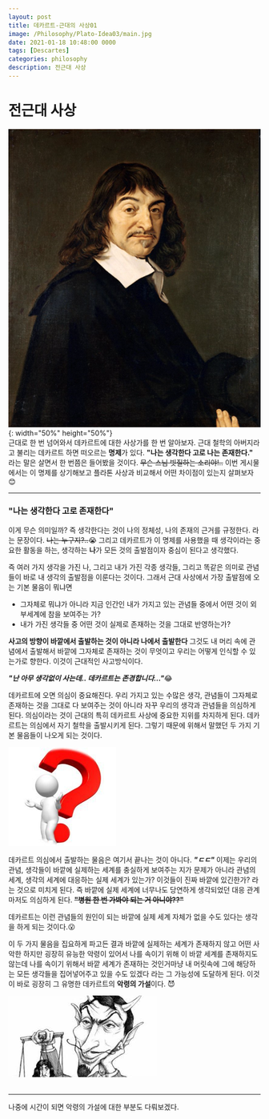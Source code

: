 ```yaml
---
layout: post
title: 데카르트-근대의 사상01
image: /Philosophy/Plato-Idea03/main.jpg
date: 2021-01-18 10:48:00 0000
tags: [Descartes]
categories: philosophy
description: 전근대 사상
---
```


# 전근대 사상

![](/images/Philosophy/Decartes-modern01/2021-02-07-23-56-46.png){: width="50%" height="50%"}
<br>
근대로 한 번 넘어와서 데카르트에 대한 사상가를 한 번 알아보자.
근대 철학의 아버지라고 불리는 데카르트 하면 떠오르는 **명제**가 있다.
**"나는 생각한다 고로 나는 존재한다."** 라는 말은 살면서 한 번쯤은 들어봤을 것이다.
~~무슨 스님 빗질하는 소리야!..~~
이번 게시물에서는 이 명제를 상기해보고 플라톤 사상과 비교해서 어떤 차이점이 있는지 살펴보자 :blush:

---

### "나는 생각한다 고로 존재한다"

이게 무슨 의미일까? 즉 생각한다는 것이 나의 정체성, 나의 존재의 근거를 규정한다. 라는 문장이다.
~~나는 누구지?..~~:sob:
그리고 데카르트가 이 명제를 사용했을 때 생각이라는 중요한 활동을 하는, 생각하는 **나**가 모든 것의 출발점이자 중심이 된다고 생각했다.

즉 여러 가지 생각을 가진 나, 그리고 내가 가진 각종 생각들, 그리고 똑같은 의미로 관념들이 바로 내 생각의 출발점을 이룬다는 것이다.
그래서 근대 사상에서 가장 출발점에 오는 기본 물음이 뭐냐면

- 그자체로 뭐냐가 아니라 지금 인간인 내가 가지고 있는 관념들 중에서 어떤 것이 외부세계에 참을 보여주는 가?
- 내가 가진 생각들 중 어떤 것이 실제로 존재하는 것을 그대로 반영하는가?

**사고의 방향이 바깥에서 출발하는 것이 아니라 나에서 출발한다**
그것도 내 머리 속에 관념에서 출발해서 바깥에 그자체로 존재하는 것이 무엇이고 우리는 어떻게 인식할 수 있는가로 향한다. 이것이 근대적인 사고방식이다.

**_"난 아무 생각없이 사는데.. 데카르트는 존경합니다..."_**:joy:

데카르트에 오면 의심이 중요해진다. 우리 가지고 있는 수많은 생각, 관념들이 그자체로 존재하는 것을 그대로 다 보여주는 것이 아니라 자꾸 우리의 생각과 관념들을 의심하게 된다. 의심이라는 것이 근대의 특히 데카르트 사상에 중요한 지위를 차지하게 된다. 데카르트는 의심에서 자기 철학을 출발시키게 된다. 그렇기 때문에 위해서 말했던 두 가지 기본 물음들이 나오게 되는 것이다.

![](/images/Philosophy/Decartes-modern01/2021-02-08-00-19-42.png)

데카르트 의심에서 출발하는 물음은 여기서 끝나는 것이 아니다.
**_"ㄷㄷ"_**
이제는 우리의 관념, 생각들이 바깥에 실제하는 세계를 충실하게 보여주는 지가 문제가 아니라 관념의 세계, 생각의 세계에 대응하는 실제 세계가 있는가?
이것들이 진짜 바깥에 있긴한가? 라는 것으로 미치게 된다. 즉 바깥에 실제 세계에 너무나도 당연하게 생각되었던 대응 관계마저도 의심하게 된다.
~~**"병원 한 번 가봐야 되는 거 아니야??"**~~

데카르트는 이런 관념들의 원인이 되는 바깥에 실제 세계 자체가 없을 수도 있다는 생각을 하게 되는 것이다.:open_mouth:

이 두 가지 물음을 집요하게 파고든 결과 바깥에 실제하는 세계가 존재하지 않고 어떤 사악한 하지만 굉장히 유능한 악령이 있어서 나를 속이기 위해 이 바깥 세계를 존재하지도 않는데 나를 속이기 위해서 바깥 세계가 존재하는 것인거마냥 내 머릿속에 그에 해당하는 모든 생각들을 집어넣어주고 있을 수도 있겠다 라는 그 가능성에 도달하게 된다.
이것이 바로 굉장히 그 유명한 데카르트의 **악령의 가설**이다. :smiling_imp:

![](/images/Philosophy/Decartes-modern01/2021-02-08-00-26-40.png)
<br><br>

---

나중에 시간이 되면 악령의 가설에 대한 부분도 다뤄보겠다.

